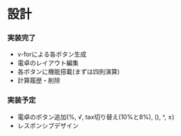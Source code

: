 # 設計
### 実装完了
- v-forによる各ボタン生成
- 電卓のレイアウト編集
- 各ボタンに機能搭載(まずは四則演算)
- 計算履歴・削除
### 実装予定
- 電卓のボタン追加(%, √, tax切り替え(10%と8%), (), ^, ±)
- レスポンシブデザイン
